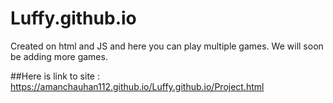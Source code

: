 # Luffy.github.io

Created on html and JS and here you can play multiple games.
We will soon be adding more games. 

##Here is link to site : https://amanchauhan112.github.io/Luffy.github.io/Project.html
